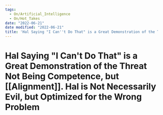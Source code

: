 ```yaml
---
tags:
  - On/Artificial_Intelligence
  - On/Hot_Takes
date: "2022-06-21"
date modified: "2022-06-21"
title: 'Hal Saying "I Can''t Do That" is a Great Demonstration of the Threat Not Being Competence, but [[Alignment]]. Hal is Not Necessarily Evil, but Optimized for the Wrong Problem'
---
```


# Hal Saying "I Can't Do That" is a Great Demonstration of the Threat Not Being Competence, but [[Alignment]]. Hal is Not Necessarily Evil, but Optimized for the Wrong Problem
